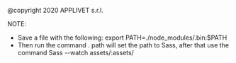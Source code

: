 @copyright 2020 APPLIVET s.r.l.

NOTE: 
- Save a file with the following: export PATH=./node_modules/.bin:$PATH
- Then run the command . path will set the path to Sass, after that use the command Sass --watch assets/:assets/ 
